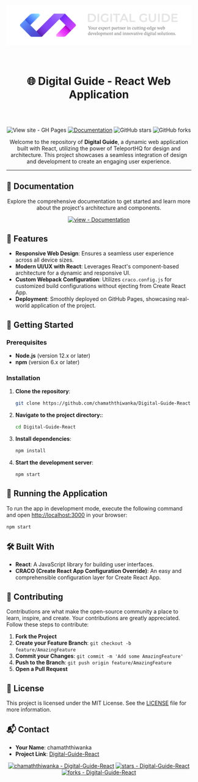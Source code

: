 
<div style="padding-top: 20px; padding-right: 20px;">
<div align="center">
   <br><br>
<img src="https://raw.githubusercontent.com/chamaththiwanka/Digital-Guide-React/main/SVG.svg" alt="Alt Text" width="800"/>
<br><br><br>

# 🌐 Digital Guide - React Web Application
<br><br>

![View site - GH Pages](https://img.shields.io/badge/View_site-GH_Pages-2ea44f?style=for-the-badge&logo=react)
[![Documentation](https://img.shields.io/badge/view-Documentation-blue?style=for-the-badge&logo=read-the-docs)](/docs/)
![GitHub stars](https://img.shields.io/github/stars/chamaththiwanka/Digital-Guide-React?style=social)
![GitHub forks](https://img.shields.io/github/forks/chamaththiwanka/Digital-Guide-React?style=social)

Welcome to the repository of **Digital Guide**, a dynamic web application built with React, utilizing the power of TeleportHQ for design and architecture. This project showcases a seamless integration of design and development to create an engaging user experience.

</div>

---

## 📖 Documentation

<div align="center">

Explore the comprehensive documentation to get started and learn more about the project's architecture and components.

[![view - Documentation](https://img.shields.io/badge/view-Documentation-blue?style=for-the-badge)](/docs/ "Go to project documentation")

</div>

## 🌟 Features

- **Responsive Web Design**: Ensures a seamless user experience across all device sizes.
- **Modern UI/UX with React**: Leverages React's component-based architecture for a dynamic and responsive UI.
- **Custom Webpack Configuration**: Utilizes `craco.config.js` for customized build configurations without ejecting from Create React App.
- **Deployment**: Smoothly deployed on GitHub Pages, showcasing real-world application of the project.

## 🚀 Getting Started

### Prerequisites

- **Node.js** (version 12.x or later)
- **npm** (version 6.x or later)

### Installation

1. **Clone the repository**:
   ```sh
   git clone https://github.com/chamaththiwanka/Digital-Guide-React.git
   ```
   
2. **Navigate to the project directory:**:
   ```sh
   cd Digital-Guide-React
   ```
   
3. **Install dependencies**:
   ```sh
   npm install
   ```
   
4. **Start the development server**:
   ```sh
   npm start
   ```

## 🚀 Running the Application

To run the app in development mode, execute the following command and open [http://localhost:3000](http://localhost:3000) in your browser:

```sh
npm start
```

## 🛠 Built With

- **React**: A JavaScript library for building user interfaces.
- **CRACO (Create React App Configuration Override)**: An easy and comprehensible configuration layer for Create React App.

## 🤝 Contributing

Contributions are what make the open-source community a place to learn, inspire, and create. Your contributions are greatly appreciated. Follow these steps to contribute:

1. **Fork the Project**
2. **Create your Feature Branch**: `git checkout -b feature/AmazingFeature`
3. **Commit your Changes**: `git commit -m 'Add some AmazingFeature'`
4. **Push to the Branch**: `git push origin feature/AmazingFeature`
5. **Open a Pull Request**

## 📝 License

This project is licensed under the MIT License. See the [LICENSE](LICENSE) file for more information.

## 📬 Contact

- **Your Name**: chamaththiwanka
- **Project Link**: [Digital-Guide-React](https://github.com/chamaththiwanka/Digital-Guide-React)

<div align="center">

[![chamaththiwanka - Digital-Guide-React](https://img.shields.io/static/v1?label=chamaththiwanka&message=Digital-Guide-React&color=blue&logo=github)](https://github.com/chamaththiwanka/Digital-Guide-React)
[![stars - Digital-Guide-React](https://img.shields.io/github/stars/chamaththiwanka/Digital-Guide-React?style=social)](https://github.com/chamaththiwanka/Digital-Guide-React)
[![forks - Digital-Guide-React](https://img.shields.io/github/forks/chamaththiwanka/Digital-Guide-React?style=social)](https://github.com/chamaththiwanka/Digital-Guide-React)

</div></div>




